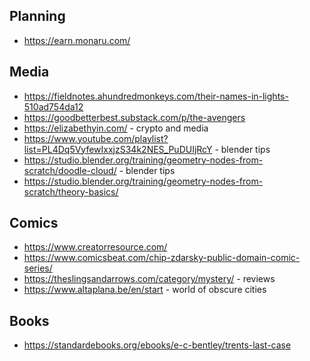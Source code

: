 ## Planning

- https://earn.monaru.com/

## Media

- https://fieldnotes.ahundredmonkeys.com/their-names-in-lights-510ad754da12
- https://goodbetterbest.substack.com/p/the-avengers
- https://elizabethyin.com/ - crypto and media
- https://www.youtube.com/playlist?list=PL4Dq5VyfewIxxjzS34k2NES_PuDUIjRcY - blender tips
- https://studio.blender.org/training/geometry-nodes-from-scratch/doodle-cloud/ - blender tips
- https://studio.blender.org/training/geometry-nodes-from-scratch/theory-basics/

## Comics

- https://www.creatorresource.com/
- https://www.comicsbeat.com/chip-zdarsky-public-domain-comic-series/
- https://theslingsandarrows.com/category/mystery/ - reviews
- https://www.altaplana.be/en/start - world of obscure cities

## Books
- https://standardebooks.org/ebooks/e-c-bentley/trents-last-case